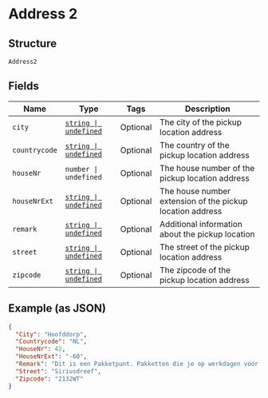
# Address 2

## Structure

`Address2`

## Fields

| Name | Type | Tags | Description |
|  --- | --- | --- | --- |
| `city` | [`string \| undefined`](../../doc/models/string-enum.md) | Optional | The city of the pickup location address |
| `countrycode` | [`string \| undefined`](../../doc/models/string-enum.md) | Optional | The country of the pickup location address |
| `houseNr` | `number \| undefined` | Optional | The house number of the pickup location address |
| `houseNrExt` | [`string \| undefined`](../../doc/models/string-enum.md) | Optional | The house number extension of the pickup location address |
| `remark` | [`string \| undefined`](../../doc/models/string-enum.md) | Optional | Additional information about the pickup location |
| `street` | [`string \| undefined`](../../doc/models/string-enum.md) | Optional | The street of the pickup location address |
| `zipcode` | [`string \| undefined`](../../doc/models/string-enum.md) | Optional | The zipcode of the pickup location address |

## Example (as JSON)

```json
{
  "City": "Hoofddorp",
  "Countrycode": "NL",
  "HouseNr": 42,
  "HouseNrExt": "-60",
  "Remark": "Dit is een Pakketpunt. Pakketten die je op werkdagen vóór lichtingstijd afgeeft, bezorgen we binnen Nederland de volgende dag. Op zaterdag worden alléén pakketten die je afgeeft voor 15:00 uur maandag bezorgd.",
  "Street": "Siriusdreef",
  "Zipcode": "2132WT"
}
```

